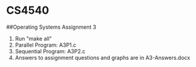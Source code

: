 # CS4540
##Operating Systems Assignment 3
1. Run "make all"
2. Parallel Program: A3P1.c
3. Sequential Program: A3P2.c
4. Answers to assignment questions and graphs are in A3-Answers.docx 
